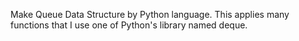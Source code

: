Make Queue Data Structure by Python language. This applies many functions that I use one of Python's library named deque.
